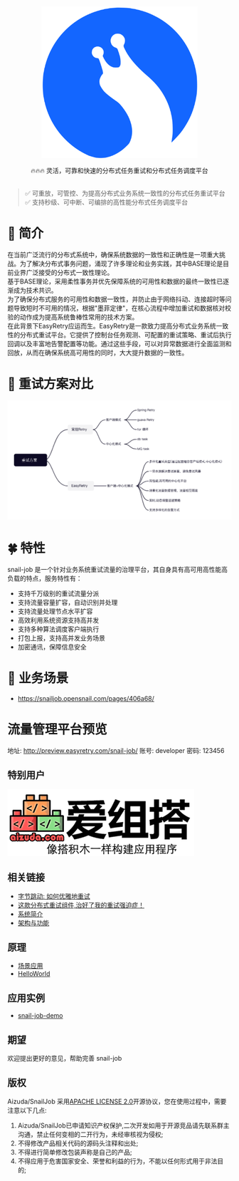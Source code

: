 

<p align="center">
  <a href="https://snailjob.opensnail.com">
   <img alt="snail-job-Logo" src="doc/images/favicon.svg" width="350px">
  </a>
</p>

<p align="center">
     🔥🔥🔥 灵活，可靠和快速的分布式任务重试和分布式任务调度平台<br> <br/>
</p>

<p align="center">

> ✅️ 可重放，可管控、为提高分布式业务系统一致性的分布式任务重试平台 <br/>
> ✅️ 支持秒级、可中断、可编排的高性能分布式任务调度平台
> 
</p>

# 🌸 简介
在当前广泛流行的分布式系统中，确保系统数据的一致性和正确性是一项重大挑战。为了解决分布式事务问题，涌现了许多理论和业务实践，其中BASE理论是目前业界广泛接受的分布式一致性理论。<br/>
基于BASE理论，采用柔性事务并优先保障系统的可用性和数据的最终一致性已逐渐成为技术共识。<br/>
为了确保分布式服务的可用性和数据一致性，并防止由于网络抖动、连接超时等问题导致短时不可用的情况，根据"墨菲定律"，在核心流程中增加重试和数据核对校验的动作成为提高系统鲁棒性常用的技术方案。<br/>
在此背景下EasyRetry应运而生。EasyRetry是一款致力提高分布式业务系统一致性的分布式重试平台。它提供了控制台任务观测、可配置的重试策略、重试后执行回调以及丰富地告警配置等功能。通过这些手段，可以对异常数据进行全面监测和回放，从而在确保系统高可用性的同时，大大提升数据的一致性。<br/>

# 🌼 重试方案对比
![img.png](doc/images/retry-strategy.png)

# 🍀 特性
snail-job 是一个针对业务系统重试流量的治理平台，其自身具有高可用高性能高负载的特点，服务特性有：
+ 支持千万级别的重试流量分派
+ 支持流量容量扩容，自动识别并处理
+ 支持流量处理节点水平扩容
+ 高效利用系统资源支持高并发
+ 支持多种算法调度客户端执行
+ 打包上报，支持高并发业务场景
+ 加密通讯，保障信息安全

# 🌺 业务场景
- https://snailjob.opensnail.com/pages/406a68/

# 流量管理平台预览
地址: <http://preview.easyretry.com/snail-job/>
账号: developer
密码: 123456

## 特别用户
<a href="http://aizuda.com/?from=mp">![aizuda.png](doc/images/aizuda.png)</a>

## 相关链接
- [字节跳动: 如何优雅地重试](https://juejin.cn/post/6914091859463634951)
- [这款分布式重试组件,治好了我的重试强迫症！](https://juejin.cn/post/7249607108043145274)
- [系统简介](https://snailjob.opensnail.com/pages/d1d1da/)
- [架构与功能](https://snailjob.opensnail.com/pages/540554/)

## 原理
- [场景应用](https://snailjob.opensnail.com/pages/406a68/)
- [HelloWorld](https://snailjob.opensnail.com/pages/da9ecc/)

## 应用实例
- [snail-job-demo](https://gitee.com/opensnail/snail-job-demo.git)

## 期望
欢迎提出更好的意见，帮助完善 snail-job

## 版权
Aizuda/SnailJob 采用[APACHE LICENSE 2.0](https://gitee.com/aizuda/snail-job/blob/master/LICENSE)开源协议，您在使用过程中，需要注意以下几点:

1. Aizuda/SnailJob已申请知识产权保护,二次开发如用于开源竞品请先联系群主沟通，禁止任何变相的二开行为，未经审核视为侵权;
2. 不得修改产品相关代码的源码头注释和出处;
3. 不得进行简单修改包装声称是自己的产品;
4. 不得应用于危害国家安全、荣誉和利益的行为，不能以任何形式用于非法目的;


